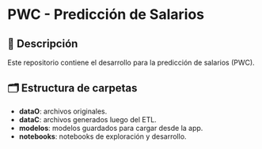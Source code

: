 # **PWC - Predicción de Salarios**

## 📄 Descripción

Este repositorio contiene el desarrollo para la predicción de salarios (PWC).

## 🗂️ Estructura de carpetas

- **dataO**: archivos originales.
- **dataC**: archivos generados luego del ETL.
- **modelos**: modelos guardados para cargar desde la app.
- **notebooks**: notebooks de exploración y desarrollo.

